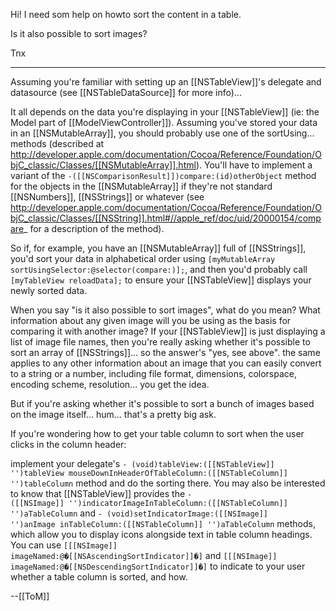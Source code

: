 

Hi!
I need som help on howto sort the content in a table.

Is it also possible to sort images?

Tnx

----

Assuming you're familiar with setting up an [[NSTableView]]'s delegate and datasource (see [[NSTableDataSource]] for more info)...

It all depends on the data you're displaying in your [[NSTableView]] (ie: the Model part of [[ModelViewController]]). Assuming you've stored your data in an [[NSMutableArray]], you should probably use one of the sortUsing... methods (described at http://developer.apple.com/documentation/Cocoa/Reference/Foundation/ObjC_classic/Classes/[[NSMutableArray]].html). You'll have to implement a variant of the <code>-([[NSComparisonResult]])compare:(id)otherObject</code> method for the objects in the [[NSMutableArray]] if they're not standard [[NSNumbers]], [[NSStrings]] or whatever (see http://developer.apple.com/documentation/Cocoa/Reference/Foundation/ObjC_classic/Classes/[[NSString]].html#//apple_ref/doc/uid/20000154/compare_ for a description of the method). 

So if, for example, you have an [[NSMutableArray]] full of [[NSStrings]], you'd sort your data in alphabetical order using <code>[myMutableArray sortUsingSelector:@selector(compare:)];</code>, and then you'd probably call <code>[myTableView reloadData];</code> to ensure your [[NSTableView]] displays your newly sorted data.

When you say "is it also possible to sort images", what do you mean? What information about any given image will you be using as the basis for comparing it with another image? If your [[NSTableView]] is just displaying a list of image file names, then you're really asking whether it's possible to sort an array of [[NSStrings]]... so the answer's "yes, see above". the same applies to any other information about an image that you can easily convert to a string or a number, including file format, dimensions, colorspace, encoding scheme, resolution... you get the idea. 

But if you're asking whether it's possible to sort a bunch of images based on the image itself... hum... that's a pretty big ask. 

If you're wondering how to get your table column to sort when the user clicks in the column header:

implement your delegate's <code>- (void)tableView:([[NSTableView]] '')tableView mouseDownInHeaderOfTableColumn:([[NSTableColumn]] '')tableColumn</code> method and do the sorting there. You may also be interested to know that [[NSTableView]] provides the <code>- ([[NSImage]] '')indicatorImageInTableColumn:([[NSTableColumn]] '')aTableColumn</code> and <code>- (void)setIndicatorImage:([[NSImage]] '')anImage inTableColumn:([[NSTableColumn]] '')aTableColumn</code> methods, which allow you to display icons alongside text in table column headings. You can use <code>[[[NSImage]] imageNamed:@�[[NSAscendingSortIndicator]]�]</code> and <code>[[[NSImage]] imageNamed:@�[[NSDescendingSortIndicator]]�]</code> to indicate to your user whether a table column is sorted, and how.


--[[ToM]]